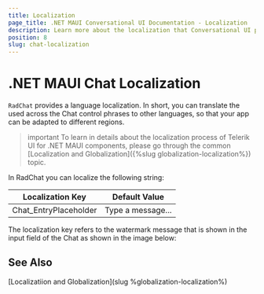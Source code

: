 ```yaml
---
title: Localization
page_title: .NET MAUI Conversational UI Documentation - Localization
description: Learn more about the localization that Conversational UI provides
position: 8
slug: chat-localization
---
```


# .NET MAUI Chat Localization

`RadChat` provides a language localization. In short, you can translate the used across the Chat control phrases to other languages, so that your app can be adapted to different regions.

>important To learn in details about the localization process of Telerik UI for .NET MAUI components, please go through the common [Localization and Globalization]({%slug globalization-localization%}) topic.

In RadChat you can localize the following string:

| Localization Key | Default Value |
| -----------------| ------------- |
| Chat_EntryPlaceholder | Type a message... | 

The localization key refers to the watermark message that is shown in the input field of the Chat as shown in the image below:

## See Also

[Localizatiion and Globalization](slug %globalization-localization%)
